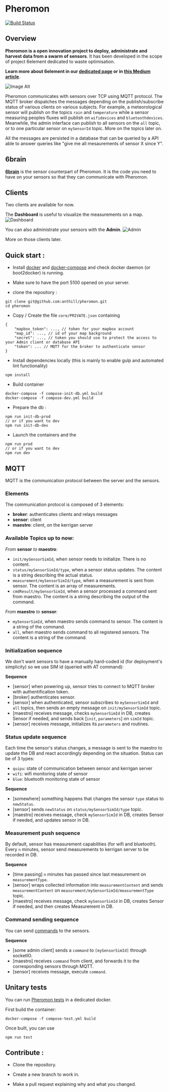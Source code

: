 # Pheromon

[![Build Status](https://travis-ci.org/anthill/pheromon.svg)](https://travis-ci.org/anthill/pheromon)

## Overview

**Pheromon is a open innovation project to deploy, administrate and harvest data from a swarm of sensors**. It has been developed in the scope of project 6element dedicated to waste optimisation.

**Learn more about 6element in our [dedicated page](http://ants.builders/pages/6element.html) or in [this Medium article](https://medium.com/ants-blog/6element-534ffbe2a60f)**.

![Image Alt](https://docs.google.com/drawings/d/1a-9oJr7eGid59iTj12dici8-Qb83j9Y7QbTz34jCo_M/pub?w=960&h=720)

Pheromon communicates with sensors over TCP using MQTT protocol. The MQTT broker dispatches the messages depending on the publish/subscribe status of various clients on various subjects. For example, a meteorological sensor will publish on the topics `rain` and `temperature` while a sensor measuring peoples fluxes will publish on `wifidevices` and `bluetoothdevices`. Meanwhile, the admin interface can publish to all sensors on the `all` topic, or to one particular sensor on `mySensorId` topic.
More on the topics later on.

All the messages are persisted in a database that can be queried by a API able to answer queries like "give me all mesaurements of sensor X since Y".

## 6brain

**[6brain](https://github.com/anthill/6brain)** is the sensor counterpart of Pheromon. It is the code you need to have on your sensors so that they can communicate with Pheromon.

## Clients

Two clients are available for now.

The **Dashboard** is useful to visualize the measurements on a map.
![Dashboard](https://docs.google.com/drawings/d/15e3pNNdNSJg61KrjDVDR1zNUwxQwabhA4rs4NJAqo9A/pub?w=960&h=720)

You can also administrate your sensors with the **Admin**.
![Admin](https://docs.google.com/drawings/d/1vV2AWF36vDeI0nxXbfTBlMmFX7O1Y_bWcNblKMaAq7I/pub?w=960&h=720)

More on those clients later.

## Quick start :

* Install [docker](https://docs.docker.com/) and [docker-compose](http://docs.docker.com/compose/install/) and check docker daemon (or boot2docker) is running.

* Make sure to have the port 5100 opened on your server.

* clone the repository :

```
git clone git@github.com:anthill/pheromon.git
cd pheromon
```

* Copy / Create the file `core/PRIVATE.json` containing

```
{
    "mapbox_token": ..., // token for your mapbox account
    "map_id": ..., // id of your map background
    "secret": ..., // token you should use to protect the access to your Admin client or database API
    "token": ... // MQTT for the broker to authenticate sensor
}
```

* Install dependencies locally (this is mainly to enable gulp and automated lint functionality)

````
npm install
````

* Build container

```
docker-compose -f compose-init-db.yml build
docker-compose -f compose-dev.yml build
```

* Prepare the db : 

```
npm run init-db-prod
// or if you want to dev
npm run init-db-dev
```

* Launch the containers and the 

```
npm run prod
// or if you want to dev
npm run dev
```

## MQTT
MQTT is the communication protocol between the server and the sensors.

### Elements
The communication protocol is composed of 3 elements:
- **broker**: authenticates clients and relays messages
- **sensor**: client
- **maestro**: client, on the kerrigan server

### Available Topics up to now:
*From* **sensor** *to* **maestro**:
- `init/mySensorSimId`, when sensor needs to initialize. There is no content.
- `status/mySensorSimId/type`, when a sensor status updates. The content is a string describing the actual status.
- `measurement/mySensorSimId/type`, when a measurement is sent from sensor. The content is an array of measurements.
- `cmdResult/mySensorSimId`, when a sensor processed a command sent from maestro. The content is a string describing the output of the command.

*From* **maestro** *to* **sensor**:
- `mySensorSimId`, when maestro sends command to sensor. The content is a string of the command.
- `all`, when maestro sends command to all registered sensors. The content is a string of the command.

### Initialization sequence 

We don't want sensors to have a manually hard-coded id (for deployment's simplicity) so we use SIM id (queried with AT command):

**Sequence**

- [sensor] when powering up, sensor tries to connect to MQTT broker with authentification token.
- [broker] authenticates sensor.
- [sensor] when authenticated, sensor subscribes to `mySensorSimId` and `all` topics, then sends an empty message on `init/mySensorSimId` topic.
- [maestro] receives message, checks `mySensorSimId` in DB, creates Sensor if needed, and sends back [`init`, `parameters`] on `simId` topic.
- [sensor] receives message, initializes its `parameters` and routines.

### Status update sequence

Each time the sensor's status changes, a message is sent to the maestro to update the DB and react accordingly depending on the situation. Status can be of 3 types:
- `quipu`: state of communication between sensor and kerrigan server
- `wifi`: wifi monitoring state of sensor 
- `blue`: bluetooth monitoring state of sensor

**Sequence**

- [somewhere] something happens that changes the sensor `type` status to `newStatus`.
- [sensor] sends `newStatus` on `status/mySensorSimId/type` topic.
- [maestro] receives message, check `mySensorSimId` in DB, creates Sensor if needed, and updates sensor in DB.

### Measurement push sequence

By default, sensor has measurement capabilities (for wifi and bluetooth). Every `n` minutes, sensor send measurements to kerrigan server to be recorded in DB.

**Sequence**

- [time passing] `n` minutes has passed since last measurement on `measurementType`.
- [sensor] wraps collected information into `measurementContent` and sends `measurementContent` on `measurement/mySensorSimId/measurementType` topic.
- [maestro] receives message, check `mySensorSimId` in DB, creates Sensor if needed, and then creates Measurement in DB.

### Command sending sequence

You can send [commands](https://github.com/anthill/pheromon/blob/master/api/clients/Admin/ReadMe.md) to the sensors.

**Sequence**

- [some admin client] sends a `command` to `[mySensorSimId]` through socketIO.
- [maestro] receives `command` from client, and forwards it to the corresponding sensors through MQTT.
- [sensor] receives message, execute `command`.


## Unitary tests

You can run [Pheromon tests](https://github.com/anthill/pheromon/blob/master/tests/ReadMe.md) in a dedicated docker.

First build the container:
````
docker-compose -f compose-test.yml build
````

Once built, you can use
```
npm run test
```

## Contribute :

* Clone the repository.

* Create a new branch to work in.

* Make a pull request explaining why and what you changed.
